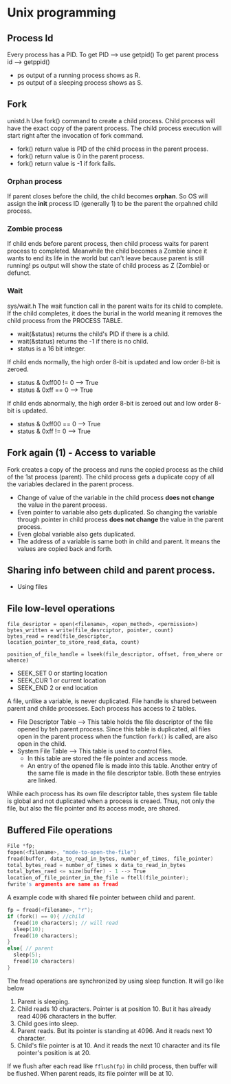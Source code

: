 # Unix programming

## Process Id
Every process has a PID.
To get PID --> use getpid()
To get parent process id --> getppid()

- ps output of a running process shows as R.
- ps output of a sleeping process shows as S.


## Fork
unistd.h
Use fork() command to create a child process.
Child process will have the exact copy of the parent process. The child process execution will start right after the invocation of fork command.

- fork() return value is PID of the child process in the parent process.
- fork() return value is 0 in the parent process.
- fork() return value is -1 if fork fails.

### Orphan process
If parent closes before the child, the child becomes **orphan**. So OS will assign the **init** process ID (generally 1) to be the parent the orpahned child process.

### Zombie process
If child ends before parent process, then child process waits for parent process to completed. Meanwhile the child becomes a Zombie since it wants to end its life in the world but can't leave because parent is still running!
ps output will show the state of child process as Z (Zombie) or defunct.

### Wait
sys/wait.h
The wait function call in the parent waits for its child to complete. If the child completes, it does the burial in the world meaning it removes the child process from the PROCESS TABLE.

- wait(&status) returns the child's PID if there is a child.
- wait(&status) returns the -1 if there is no child.
- status is a 16 bit integer.

If child ends normally, the high order 8-bit is updated and low order 8-bit is zeroed. 
- status & 0xff00 != 0 --> True
- status & 0xff == 0   --> True

If child ends abnormally, the high order 8-bit is zeroed out and low order 8-bit is updated. 
- status & 0xff00 == 0 --> True
- status & 0xff != 0   --> True


## Fork again (1) - Access to variable
Fork creates a copy of the process and runs the copied process as the child of the 1st process (parent).
The child process gets a duplicate copy of all the variables declared in the parent process. 
- Change of value of the variable in the child process **does not change** the value in the parent process.
- Even pointer to variable also gets duplicated. So changing the variable through pointer in child process **does not change** the value in the parent process.
- Even global variable also gets duplicated.
- The address of a variable is same both in child and parent. It means the values are copied back and forth.


## Sharing info between child and parent process.
- Using files


## File low-level operations

```
file_desriptor = open(<filename>, <open_method>, <permission>)
bytes_written = write(file_desrciptor, pointer, count)
bytes_read = read(file_descriptor, location_pointer_to_store_read_data, count)

position_of_file_handle = lseek(file_descriptor, offset, from_where or whence)
```
- SEEK_SET 0 or starting location
- SEEK_CUR 1 or current location
- SEEK_END 2 or end location


A file, unlike a variable, is never duplicated. File handle is shared between parent and childe processes.
Each process has access to 2 tables.
- File Descriptor Table --> This table holds the file descriptor of the file opened by teh parent process. Since this table is duplicated, all files open in the parent process when the function `fork()` is called, are also open in the child.
- System File Table --> This table is used to control files. 
  - In this table are stored the file pointer and access mode. 
  - An entry of the opened file is made into this table. Another entry of the same file is made in the file descriptor table. Both these entryies are linked.
  
While each process has its own file descriptor table, thes system file table is global and not duplicated when a process is creaed. Thus, not only the file, but also the file pointer and its access mode, are shared.

## Buffered File operations
```c
File *fp;
fopen(<filename>, "mode-to-open-the-file")
fread(buffer, data_to_read_in_bytes, number_of_times, file_pointer)
total_bytes_read = number_of_times x data_to_read_in_bytes
total_bytes_raed <= size(buffer) - 1 --> True
location_of_file_pointer_in_the_file = ftell(file_pointer);
fwrite's arguments are same as fread
```



A example code with shared file pointer between child and parent.

```c
fp = fread(<filename>, "r");
if (fork() == 0){ //child
  fread(10 characters); // will read
  sleep(10);
  fread(10 characters);
}
else{ // parent
  sleep(5);
  fread(10 characters)
}
```
The fread operations are synchronized by using sleep function. It will go like below
1. Parent is sleeping.
2. Child reads 10 characters. Pointer is at position 10. But it has already read 4096 characters in the buffer.
3. Child goes into sleep.
4. Parent reads. But its pointer is standing at 4096. And it reads next 10 character.
5. Child's file pointer is at 10. And it reads the next 10 character and its file pointer's position is at 20.

If we flush after each read like `fflush(fp)` in child process, then buffer will be flushed. When parent reads, its file pointer will be at 10.
